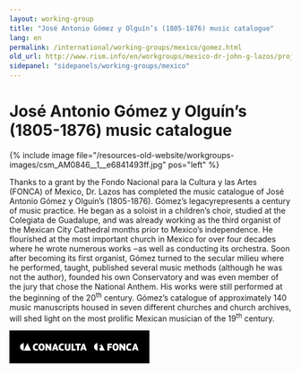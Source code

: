 ```yaml
---
layout: working-group
title: "José Antonio Gómez y Olguín’s (1805-1876) music catalogue"
lang: en
permalink: /international/working-groups/mexico/gomez.html
old_url: http://www.rism.info/en/workgroups/mexico-dr-john-g-lazos/projects.html
sidepanel: "sidepanels/working-groups/mexico"
---
```


# José Antonio Gómez y Olguín’s (1805-1876) music catalogue

{% include image file="/resources-old-website/workgroups-images/csm_AM0846__1__e6841493ff.jpg" pos="left" %}

Thanks to a grant by the Fondo Nacional para la Cultura y las Artes (FONCA) of Mexico, Dr. Lazos has completed the music catalogue of José Antonio Gómez y Olguín’s (1805-1876). Gómez’s legacyrepresents a century of music practice. He began as a soloist in a children’s choir, studied at the Colegiata de Guadalupe, and was already working as the third organist of the Mexican City Cathedral months prior to Mexico’s independence. He flourished at the most important church in Mexico for over four decades where he wrote numerous works ‒as well as conducting its orchestra. Soon after becoming its first organist, Gómez turned to the secular milieu where he performed, taught, published several music methods (although he was not the author), founded his own Conservatory and was even member of the jury that chose the National Anthem. His works were still performed at the beginning of the 20<sup>th</sup> century. Gómez’s catalogue of approximately 140 music manuscripts housed in seven different churches and church archives, will shed light on the most prolific Mexican musician of the 19<sup>th</sup> century.

 ![](/resources-old-website/workgroups-images/csm_fonca_conaculta_blanco_01_61dc7a138f.png)
